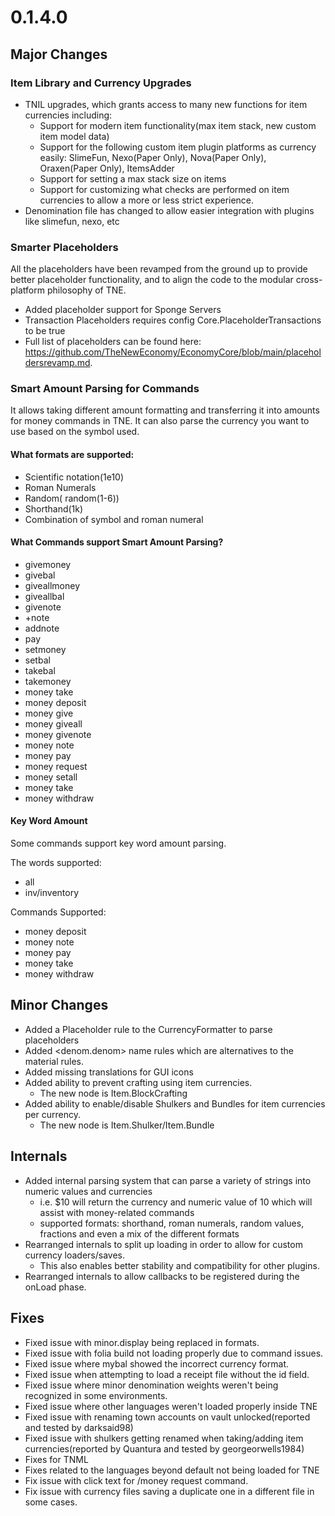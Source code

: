 # 0.1.4.0

## Major Changes

### Item Library and Currency Upgrades

- TNIL upgrades, which grants access to many new functions for item currencies including:
    - Support for modern item functionality(max item stack, new custom item model data)
    - Support for the following custom item plugin platforms as currency easily: SlimeFun, Nexo(Paper Only),
      Nova(Paper Only), Oraxen(Paper Only), ItemsAdder
    - Support for setting a max stack size on items
    - Support for customizing what checks are performed on item currencies to allow a more or less
      strict experience.
- Denomination file has changed to allow easier integration with plugins like slimefun, nexo, etc

### Smarter Placeholders

All the placeholders have been revamped from the ground up to provide better placeholder
functionality, and to align
the code to the modular cross-platform philosophy of TNE.

- Added placeholder support for Sponge Servers
- Transaction Placeholders requires config Core.PlaceholderTransactions to be true
- Full list of placeholders can be found
  here: https://github.com/TheNewEconomy/EconomyCore/blob/main/placeholdersrevamp.md.

### Smart Amount Parsing for Commands

It allows taking different amount formatting and transferring it into amounts for money commands in
TNE. It can also parse the currency you want to use based on the symbol used.

#### What formats are supported:

- Scientific notation(1e10)
- Roman Numerals
- Random( random(1-6))
- Shorthand(1k)
- Combination of symbol and roman numeral

#### What Commands support Smart Amount Parsing?

- givemoney
- givebal
- giveallmoney
- giveallbal
- givenote
- +note
- addnote
- pay
- setmoney
- setbal
- takebal
- takemoney
- money take
- money deposit
- money give
- money giveall
- money givenote
- money note
- money pay
- money request
- money setall
- money take
- money withdraw

#### Key Word Amount

Some commands support key word amount parsing.

The words supported:

- all
- inv/inventory

Commands Supported:

- money deposit
- money note
- money pay
- money take
- money withdraw

## Minor Changes

- Added a Placeholder rule to the CurrencyFormatter to parse placeholders
- Added <denom.denom> name rules which are alternatives to the material rules.
- Added missing translations for GUI icons
- Added ability to prevent crafting using item currencies.
    - The new node is Item.BlockCrafting
- Added ability to enable/disable Shulkers and Bundles for item currencies per currency.
    - The new node is Item.Shulker/Item.Bundle

## Internals

- Added internal parsing system that can parse a variety of strings into numeric values and
  currencies
    - i.e. $10 will return the currency and numeric value of 10 which will assist with money-related
      commands
    - supported formats: shorthand, roman numerals, random values, fractions and even a mix of the
      different formats
- Rearranged internals to split up loading in order to allow for custom currency loaders/saves.
  - This also enables better stability and compatibility for other plugins.
- Rearranged internals to allow callbacks to be registered during the onLoad phase.

## Fixes

- Fixed issue with minor.display being replaced in formats.
- Fixed issue with folia build not loading properly due to command issues.
- Fixed issue where mybal showed the incorrect currency format.
- Fixed issue when attempting to load a receipt file without the id field.
- Fixed issue where minor denomination weights weren't being recognized in some environments.
- Fixed issue where other languages weren't loaded properly inside TNE
- Fixed issue with renaming town accounts on vault unlocked(reported and tested by darksaid98)
- Fixed issue with shulkers getting renamed when taking/adding item currencies(reported by Quantura
  and tested by georgeorwells1984)
- Fixes for TNML
- Fixes related to the languages beyond default not being loaded for TNE
- Fix issue with click text for /money request command.
- Fix issue with currency files saving a duplicate one in a different file in some cases.
